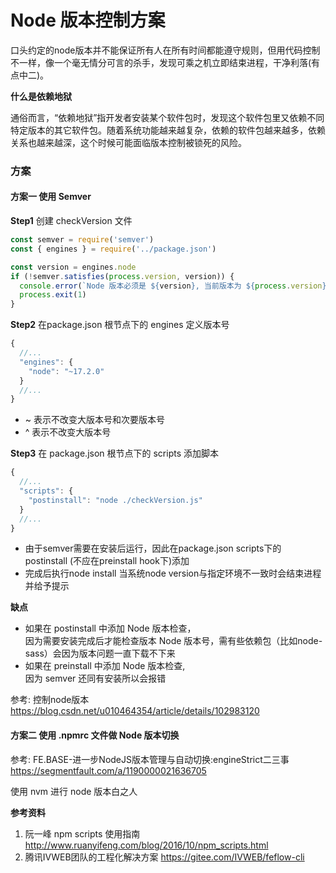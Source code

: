# Node 版本控制方案

口头约定的node版本并不能保证所有人在所有时间都能遵守规则，但用代码控制不一样，像一个毫无情分可言的杀手，发现可乘之机立即结束进程，干净利落(有点中二)。

**什么是依赖地狱**

通俗而言，“依赖地狱”指开发者安装某个软件包时，发现这个软件包里又依赖不同特定版本的其它软件包。随着系统功能越来越复杂，依赖的软件包越来越多，依赖关系也越来越深，这个时候可能面临版本控制被锁死的风险。

### 方案

#### 方案一 使用 Semver

**Step1** 创建 checkVersion 文件

```js
const semver = require('semver')
const { engines } = require('../package.json')

const version = engines.node
if (!semver.satisfies(process.version, version)) {
  console.error(`Node 版本必须是 ${version}, 当前版本为 ${process.version}`)
  process.exit(1)
}
```

**Step2** 在package.json 根节点下的 engines 定义版本号

```js
{
  //...
  "engines": {
    "node": "~17.2.0"
  }
  //...
}
```

- ~ 表示不改变大版本号和次要版本号
- ^ 表示不改变大版本号

**Step3** 在 package.json 根节点下的 scripts 添加脚本

```js
{
  //...
  "scripts": {
    "postinstall": "node ./checkVersion.js"
  }
  //...
}
```

- 由于semver需要在安装后运行，因此在package.json scripts下的 postinstall (不应在preinstall hook下)添加
- 完成后执行node install 当系统node version与指定环境不一致时会结束进程并给予提示

**缺点**

- 如果在 postinstall 中添加 Node 版本检查，
<br>因为需要安装完成后才能检查版本 Node 版本号，需有些依赖包（比如node-sass）会因为版本问题一直下载不下来
- 如果在 preinstall 中添加 Node 版本检查,
<br>因为 semver 还同有安装所以会报错

参考: 控制node版本 https://blog.csdn.net/u010464354/article/details/102983120

#### 方案二 使用 .npmrc 文件做 Node 版本切换

参考: FE.BASE-进一步NodeJS版本管理与自动切换:engineStrict二三事 https://segmentfault.com/a/1190000021636705

使用 nvm 进行 node 版本白之人

**参考资料**
1. 阮一峰 npm scripts 使用指南 http://www.ruanyifeng.com/blog/2016/10/npm_scripts.html
2. 腾讯IVWEB团队的工程化解决方案 https://gitee.com/IVWEB/feflow-cli